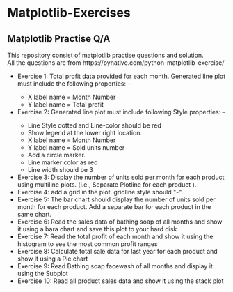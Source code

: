 # Matplotlib-Exercises
## Matplotlib Practise Q/A
<p>
This repository consist of matplotlib practise questions and solution.<br>
All the questions are from https://pynative.com/python-matplotlib-exercise/
</p>
<p>

<ul>
<li>
Exercise 1: Total profit data provided for each month. Generated line plot must include the following properties: –
</li>
<ul>
<li>X label name = Month Number</li>
<li>Y label name = Total profit</li>
</ul>

<li>
Exercise 2: Generated line plot must include following Style properties: –
</li>
<ul>
<li>Line Style dotted and Line-color should be red</li>
<li>Show legend at the lower right location.</li>
<li>X label name = Month Number</li>
<li>Y label name = Sold units number</li>
<li>Add a circle marker.</li>
<li>Line marker color as red</li>
<li>Line width should be 3</li>
</ul>

<li>
Exercise 3: Display the number of units sold per month for each product using multiline plots. (i.e., Separate Plotline for each product ).
</li>

<li>
Exercise 4: add a grid in the plot. gridline style should "-".
</li>

<li>
Exercise 5: The bar chart should display the number of units sold per month for each product. Add a separate bar for each product in the same chart.
</li>

<li>
Exercise 6: Read the sales data of bathing soap of all months and show it using a bara chart and save this plot to your hard disk
</li>

<li>
Exercise 7: Read the total profit of each month and show it using the histogram to see the most common profit ranges
</li>

<li>
Exercise 8: Calculate total sale data for last year for each product and show it using a Pie chart
</li>

<li>
Exercise 9: Read Bathing soap facewash of all months and display it using the Subplot
</li>

<li>
Exercise 10: Read all product sales data and show it using the stack plot
</li>

</ul>
</p>

